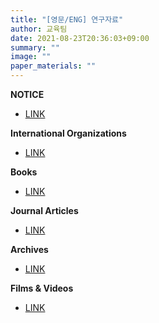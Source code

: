 ```yaml
---
title: "[영문/ENG] 연구자료"
author: 교육팀
date: 2021-08-23T20:36:03+09:00
summary: ""
image: ""
paper_materials: ""
---
```

**NOTICE**

* [LINK](https://docs.google.com/spreadsheets/d/1mFfRsEkUBMXXL9SjVxxJDamgU3XbcRGHcCmZkrKBKA4/edit?pli=1#gid=0)

**International Organizations**

* [LINK](https://docs.google.com/spreadsheets/d/1mFfRsEkUBMXXL9SjVxxJDamgU3XbcRGHcCmZkrKBKA4/edit?pli=1#gid=1182594187)

**Books**

* [LINK](https://docs.google.com/spreadsheets/d/1mFfRsEkUBMXXL9SjVxxJDamgU3XbcRGHcCmZkrKBKA4/edit?pli=1#gid=689913543)

**Journal Articles**

* [LINK](https://docs.google.com/spreadsheets/d/1mFfRsEkUBMXXL9SjVxxJDamgU3XbcRGHcCmZkrKBKA4/edit?pli=1#gid=1619668511)

**Archives**

* [LINK](https://docs.google.com/spreadsheets/d/1mFfRsEkUBMXXL9SjVxxJDamgU3XbcRGHcCmZkrKBKA4/edit?pli=1#gid=1089710560)

**Films & Videos**

* [LINK](https://docs.google.com/spreadsheets/d/1mFfRsEkUBMXXL9SjVxxJDamgU3XbcRGHcCmZkrKBKA4/edit?pli=1#gid=795264717)